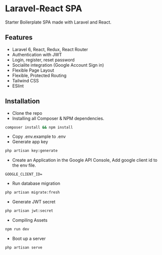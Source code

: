 # Laravel-React SPA

Starter Boilerplate SPA made with Laravel and React.

## Features

- Laravel 6, React, Redux, React Router
- Authentication with JWT
- Login, register, reset password
- Socialite integration (Google Account Sign in)
- Flexible Page Layout
- Flexible, Protected Routing
- Tailwind CSS
- ESlint

## Installation

- Clone the repo
- Installing all Composer & NPM dependencies.

```bash
composer install && npm install
```

- Copy .env.example to .env
- Generate app key

```bash
php artisan key:generate
```

- Create an Application in the Google API Console, Add google client id to the env file.

```env
GOOGLE_CLIENT_ID=
```

- Run database migration

```bash
php artisan migrate:fresh
```

- Generate JWT secret

```bash
php artisan jwt:secret
```

- Compiling Assets

```bash
npm run dev
```

- Boot up a server

```bash
php artisan serve
```
